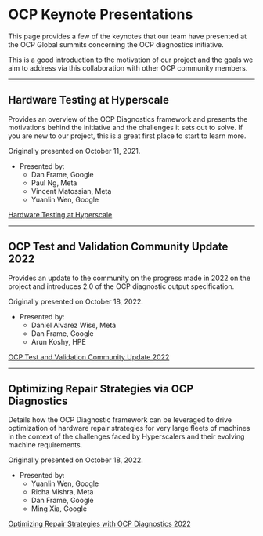 # OCP Keynote Presentations

This page provides a few of the keynotes that our team have presented at the OCP Global summits concerning the OCP diagnostics initiative.

This is a good introduction to the motivation of our project and the goals we aim to address via this collaboration with other OCP community members.

---

## Hardware Testing at Hyperscale

Provides an overview of the OCP Diagnostics framework and presents the motivations behind the initiative and the challenges it sets out to solve.  If you are new to our project, this is a great first place to start to learn more.

Originally presented on October 11, 2021.

* Presented by:
  * Dan Frame, Google
  * Paul Ng, Meta
  * Vincent Matossian, Meta
  * Yuanlin Wen, Google

[Hardware Testing at Hyperscale](./bin/hardware_testing_at_hyperscale_2021.pdf)

---

## OCP Test and Validation Community Update 2022

Provides an update to the community on the progress made in 2022 on the project and introduces 2.0 of the OCP diagnostic output specification.

Originally presented on October 18, 2022.

* Presented by:
  * Daniel Alvarez Wise, Meta
  * Dan Frame, Google
  * Arun Koshy, HPE

[OCP Test and Validation Community Update 2022](./bin/ocp_test_and_validation_community_update_2022.pdf)

---

## Optimizing Repair Strategies via OCP Diagnostics

Details how the OCP Diagnostic framework can be leveraged to drive optimization of hardware repair strategies for very large fleets of machines in the context of the challenges faced by Hyperscalers and their evolving machine requirements.

Originally presented on October 18, 2022.

* Presented by:
  * Yuanlin Wen, Google
  * Richa Mishra, Meta
  * Dan Frame, Google
  * Ming Xia, Google

[Optimizing Repair Strategies with OCP Diagnostics 2022](./bin/optimizing_repair_strategies_2022.pdf)
